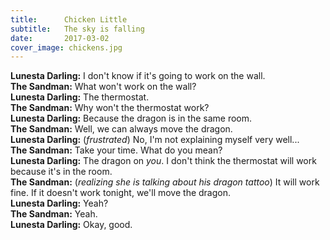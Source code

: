 ```yaml
---
title:      Chicken Little
subtitle:   The sky is falling
date:       2017-03-02
cover_image: chickens.jpg
---
```


**Lunesta Darling:** I don't know if it's going to work on the wall.  
**The Sandman:** What won't work on the wall?  
**Lunesta Darling:** The thermostat.  
**The Sandman:** Why won't the thermostat work?  
**Lunesta Darling:** Because the dragon is in the same room.  
**The Sandman:** Well, we can always move the dragon.  
**Lunesta Darling:** (*frustrated*) No, I'm not explaining myself very well...  
**The Sandman:**  Take your time. What do you mean?  
**Lunesta Darling:**  The dragon on *you*. I don't think the thermostat will work because it's in the room.  
**The Sandman:**  (*realizing she is talking about his dragon tattoo*) It will work fine. If it doesn't work tonight, we'll move the dragon.  
**Lunesta Darling:**  Yeah?  
**The Sandman:**  Yeah.  
**Lunesta Darling:**  Okay, good.
